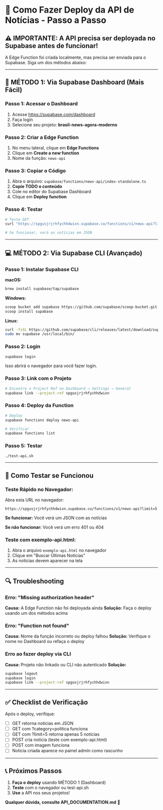 # 🚀 Como Fazer Deploy da API de Notícias - Passo a Passo

## ⚠️ IMPORTANTE: A API precisa ser deployada no Supabase antes de funcionar!

A Edge Function foi criada localmente, mas precisa ser enviada para o Supabase. Siga um dos métodos abaixo:

---

## 📱 MÉTODO 1: Via Supabase Dashboard (Mais Fácil)

### Passo 1: Acessar o Dashboard
1. Acesse https://supabase.com/dashboard
2. Faça login
3. Selecione seu projeto: **brasil-news-agora-moderno**

### Passo 2: Criar a Edge Function
1. No menu lateral, clique em **Edge Functions**
2. Clique em **Create a new function**
3. Nome da função: `news-api`

### Passo 3: Copiar o Código
1. Abra o arquivo: `supabase/functions/news-api/index-standalone.ts`
2. **Copie TODO o conteúdo**
3. Cole no editor do Supabase Dashboard
4. Clique em **Deploy function**

### Passo 4: Testar
```bash
# Teste GET
curl "https://spgusjrjrhfychhdwixn.supabase.co/functions/v1/news-api?limit=5"

# Se funcionar, verá as notícias em JSON
```

---

## 💻 MÉTODO 2: Via Supabase CLI (Avançado)

### Passo 1: Instalar Supabase CLI

**macOS:**
```bash
brew install supabase/tap/supabase
```

**Windows:**
```bash
scoop bucket add supabase https://github.com/supabase/scoop-bucket.git
scoop install supabase
```

**Linux:**
```bash
curl -fsSL https://github.com/supabase/cli/releases/latest/download/supabase_linux_amd64.tar.gz | tar -xz
sudo mv supabase /usr/local/bin/
```

### Passo 2: Login

```bash
supabase login
```

Isso abrirá o navegador para você fazer login.

### Passo 3: Link com o Projeto

```bash
# Encontre o Project Ref no Dashboard → Settings → General
supabase link --project-ref spgusjrjrhfychhdwixn
```

### Passo 4: Deploy da Function

```bash
# Deploy
supabase functions deploy news-api

# Verificar
supabase functions list
```

### Passo 5: Testar

```bash
./test-api.sh
```

---

## 🧪 Como Testar se Funcionou

### Teste Rápido no Navegador:

Abra esta URL no navegador:
```
https://spgusjrjrhfychhdwixn.supabase.co/functions/v1/news-api?limit=5
```

**Se funcionar:** Você verá um JSON com as notícias

**Se não funcionar:** Você verá um erro 401 ou 404

### Teste com exemplo-api.html:

1. Abra o arquivo `exemplo-api.html` no navegador
2. Clique em "Buscar Últimas Notícias"
3. As notícias devem aparecer na tela

---

## 🔍 Troubleshooting

### Erro: "Missing authorization header"
**Causa:** A Edge Function não foi deployada ainda
**Solução:** Faça o deploy usando um dos métodos acima

### Erro: "Function not found"
**Causa:** Nome da função incorreto ou deploy falhou
**Solução:** Verifique o nome no Dashboard ou refaça o deploy

### Erro ao fazer deploy via CLI
**Causa:** Projeto não linkado ou CLI não autenticado
**Solução:** 
```bash
supabase logout
supabase login
supabase link --project-ref spgusjrjrhfychhdwixn
```

---

## ✅ Checklist de Verificação

Após o deploy, verifique:

- [ ] GET retorna notícias em JSON
- [ ] GET com ?category=politica funciona
- [ ] GET com ?limit=5 retorna apenas 5 notícias
- [ ] POST cria notícia (teste com exemplo-api.html)
- [ ] POST com imagem funciona
- [ ] Notícia criada aparece no painel admin como rascunho

---

## 📞 Próximos Passos

1. **Faça o deploy** usando MÉTODO 1 (Dashboard)
2. **Teste** com o navegador ou test-api.sh
3. **Use** a API nos seus projetos!

**Qualquer dúvida, consulte API_DOCUMENTATION.md** 🚀

